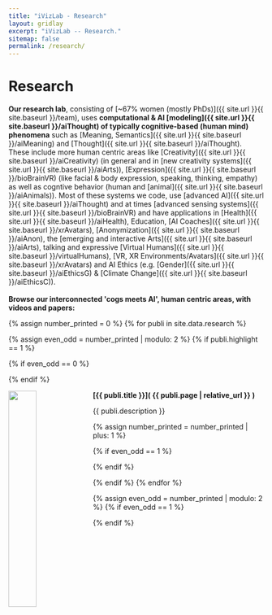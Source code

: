 ```yaml
---
title: "iVizLab - Research"
layout: gridlay
excerpt: "iVizLab -- Research."
sitemap: false
permalink: /research/
---
```



# Research 


**Our research lab**, consisting of [~67% women (mostly PhDs)]({{ site.url }}{{ site.baseurl }}/team), uses **computational & AI [modeling]({{ site.url }}{{ site.baseurl }}/aiThought) of typically cognitive-based (human mind) phenomena** such as [Meaning, Semantics]({{ site.url }}{{ site.baseurl }}/aiMeaning) 
and [Thought]({{ site.url }}{{ site.baseurl }}/aiThought). These include more human centric areas like  [Creativity]({{ site.url }}{{ site.baseurl }}/aiCreativity) (in general and in [new creativity systems]({{ site.url }}{{ site.baseurl }}/aiArts)), 
[Expression]({{ site.url }}{{ site.baseurl }}/bioBrainVR) (like facial & body expression, speaking, thinking, empathy) as well as cogntive behavior (human and [animal]({{ site.url }}{{ site.baseurl }}/aiAnimals)).
Most of these systems we code, use [advanced AI]({{ site.url }}{{ site.baseurl }}/aiThought) and at times [advanced sensing systems]({{ site.url }}{{ site.baseurl }}/bioBrainVR) and have applications in
[Health]({{ site.url }}{{ site.baseurl }}/aiHealth), Education, [AI Coaches]({{ site.url }}{{ site.baseurl }}/xrAvatars), [Anonymization]({{ site.url }}{{ site.baseurl }}/aiAnon), the [emerging and interactive Arts]({{ site.url }}{{ site.baseurl }}/aiArts), 
talking and expressive [Virtual Humans]({{ site.url }}{{ site.baseurl }}/virtualHumans), [VR, XR Environments/Avatars]({{ site.url }}{{ site.baseurl }}/xrAvatars) and AI Ethics (e.g. [Gender]({{ site.url }}{{ site.baseurl }}/aiEthicsG) & [Climate Change]({{ site.url }}{{ site.baseurl }}/aiEthicsC)). 
<br><br> **Browse our interconnected 'cogs meets AI',  human centric areas, with videos and papers:** <br>

{% assign number_printed = 0 %}
{% for publi in site.data.research %}

{% assign even_odd = number_printed | modulo: 2 %}
{% if publi.highlight == 1 %}

{% if even_odd == 0 %}
<div class="row">
{% endif %}

<div class="col-sm-6 clearfix">

  <strong> [{{ publi.title }}]( {{ publi.page | relative_url }} ) 
  </strong>
  <a href=" {{ publi.page | relative_url }}"><img src="{{ site.url }}{{ site.baseurl }}/images/res/{{ publi.image }}" class="img-responsive" width="33%" style="float: left" /></a>  
  <p>{{ publi.description }}</p>
</div>

{% assign number_printed = number_printed | plus: 1 %}

{% if even_odd == 1 %}
</div>
{% endif %}

{% endif %}
{% endfor %}

{% assign even_odd = number_printed | modulo: 2 %}
{% if even_odd == 1 %}
</div>
{% endif %}

<p> &nbsp; </p>


